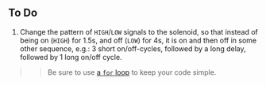 ## To Do ##

1.  Change the pattern of `HIGH`/`LOW` signals to the solenoid, so that instead of being 
on (`HIGH`) for 1.5s, and off (`LOW`) for 4s, it is on and then off in some other sequence,
e.g.:  3 short on/off-cycles, followed by a long delay, followed by 1 long on/off cycle.

> > Be sure to use [a `for` loop](../../2-Program-Control/2b-for-loops) to keep your code simple.


